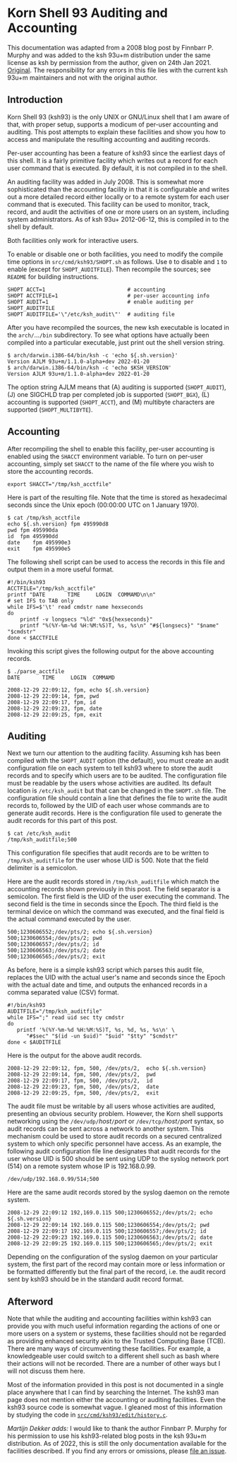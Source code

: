 # Korn Shell 93 Auditing and Accounting #

This documentation was adapted from a 2008 blog post by Finnbarr P. Murphy
and was added to the ksh 93u+m distribution under the same license as ksh
by permission from the author, given on 24th Jan 2021.
[Original](https://blog.fpmurphy.com/2008/12/ksh93-auditing-and-accounting.html).
The responsibility for any errors in this file lies with the current
ksh 93u+m maintainers and not with the original author.

## Introduction ##

Korn Shell 93 (ksh93) is the only UNIX or GNU/Linux shell that I am aware
of that, with proper setup, supports a modicum of per-user accounting and
auditing. This post attempts to explain these facilities and show you how
to access and manipulate the resulting accounting and auditing records.

Per-user accounting has been a feature of ksh93 since the earliest days of this
shell. It is a fairly primitive facility which writes out a record for each
user command that is executed. By default, it is not compiled in to the shell.

An auditing facility was added in July 2008. This is somewhat more
sophisticated than the accounting facility in that it is configurable and
writes out a more detailed record either locally or to a remote system for
each user command that is executed. This facility can be used to monitor,
track, record, and audit the activities of one or more users on an system,
including system administrators. As of ksh 93u+ 2012-06-12, this is compiled
in to the shell by default.

Both facilities only work for interactive users.

To enable or disable one or both facilities, you need to modify the compile
time options in `src/cmd/ksh93/SHOPT.sh` as follows. Use `0` to disable and
`1` to enable (except for `SHOPT_AUDITFILE`). Then recompile the sources;
see `README` for building instructions.

    SHOPT ACCT=1                          # accounting
    SHOPT ACCTFILE=1                      # per-user accounting info
    SHOPT AUDIT=1                         # enable auditing per SHOPT_AUDITFILE
    SHOPT AUDITFILE='\"/etc/ksh_audit\"'  # auditing file

After you have recompiled the sources, the new ksh executable is located in the
`arch/`...`/bin` subdirectory. To see what options have actually been compiled
into a particular executable, just print out the shell version string.

    $ arch/darwin.i386-64/bin/ksh -c 'echo ${.sh.version}'
    Version AJLM 93u+m/1.1.0-alpha+dev 2022-01-20
    $ arch/darwin.i386-64/bin/ksh -c 'echo $KSH_VERSION'
    Version AJLM 93u+m/1.1.0-alpha+dev 2022-01-20

The option string AJLM means that
(A) auditing is supported (`SHOPT_AUDIT`),
(J) one SIGCHLD trap per completed job is supported (`SHOPT_BGX`),
(L) accounting is supported (`SHOPT_ACCT`), and
(M) multibyte characters are supported (`SHOPT_MULTIBYTE`).

## Accounting ##

After recompiling the shell to enable this facility, per-user accounting is
enabled using the `SHACCT` environment variable. To turn on per-user
accounting, simply set `SHACCT` to the name of the file where you wish to
store the accounting records.

    export SHACCT="/tmp/ksh_acctfile"

Here is part of the resulting file. Note that the time is stored as
hexadecimal seconds since the Unix epoch (00:00:00 UTC on 1 January 1970).

    $ cat /tmp/ksh_acctfile
    echo ${.sh.version}	fpm	495990d8
    pwd	fpm	495990da
    id	fpm	495990dd
    date	fpm	495990e3
    exit	fpm	495990e5

The following shell script can be used to access the records in this file
and output them in a more useful format.

    #!/bin/ksh93
    ACCTFILE="/tmp/ksh_acctfile"
    printf "DATE       TIME     LOGIN  COMMAMD\n\n"
    # set IFS to TAB only
    while IFS=$'\t' read cmdstr name hexseconds
    do
        printf -v longsecs "%ld" "0x${hexseconds}"
        printf "%(%Y-%m-%d %H:%M:%S)T, %s, %s\n" "#${longsecs}" "$name" "$cmdstr"
    done < $ACCTFILE

Invoking this script gives the following output for the above accounting
records.

    $ ./parse_acctfile
    DATE       TIME     LOGIN  COMMAMD

    2008-12-29 22:09:12, fpm, echo ${.sh.version}
    2008-12-29 22:09:14, fpm, pwd
    2008-12-29 22:09:17, fpm, id
    2008-12-29 22:09:23, fpm, date
    2008-12-29 22:09:25, fpm, exit

## Auditing ##

Next we turn our attention to the auditing facility. Assuming ksh has been
compiled with the `SHOPT_AUDIT` option (the default), you must create an audit
configuration file on each system to tell ksh93 where to store the audit
records and to specify which users are to be audited. The configuration file
must be readable by the users whose activities are audited. Its default
location is `/etc/ksh_audit` but that can be changed in the `SHOPT.sh` file.
The configuration file should contain a line that defines the file to write
the audit records to, followed by the UID of each user whose commands are to
generate audit records. Here is the configuration file used to generate the
audit records for this part of this post.

    $ cat /etc/ksh_audit
    /tmp/ksh_auditfile;500

This configuration file specifies that audit records are to be written to
`/tmp/ksh_auditfile` for the user whose UID is 500. Note that the field
delimiter is a semicolon.

Here are the audit records stored in `/tmp/ksh_auditfile` which match the
accounting records shown previously in this post. The field separator is a
semicolon. The first field is the UID of the user executing the command.
The second field is the time in seconds since the Epoch. The third field is
the terminal device on which the command was executed, and the final field
is the actual command executed by the user.

    500;1230606552;/dev/pts/2; echo ${.sh.version}
    500;1230606554;/dev/pts/2; pwd
    500;1230606557;/dev/pts/2; id
    500;1230606563;/dev/pts/2; date
    500;1230606565;/dev/pts/2; exit

As before, here is a simple ksh93 script which parses this audit file,
replaces the UID with the actual user's name and seconds since the Epoch
with the actual date and time, and outputs the enhanced records in a comma
separated value (CSV) format.

    #!/bin/ksh93
    AUDITFILE="/tmp/ksh_auditfile"
    while IFS=";" read uid sec tty cmdstr
    do
       printf '%(%Y-%m-%d %H:%M:%S)T, %s, %d, %s, %s\n' \
          "#$sec" "$(id -un $uid)" "$uid" "$tty" "$cmdstr"
    done < $AUDITFILE

Here is the output for the above audit records.

    2008-12-29 22:09:12, fpm, 500, /dev/pts/2,  echo ${.sh.version}
    2008-12-29 22:09:14, fpm, 500, /dev/pts/2,  pwd
    2008-12-29 22:09:17, fpm, 500, /dev/pts/2,  id
    2008-12-29 22:09:23, fpm, 500, /dev/pts/2,  date
    2008-12-29 22:09:25, fpm, 500, /dev/pts/2,  exit

The audit file must be writable by all users whose activities are audited,
presenting an obvious security problem. However, the Korn shell supports
networking using the `/dev/udp/`*host*`/`*port* or `/dev/tcp/`*host*`/`*port*
syntax, so audit records can be sent across a network to another system.
This mechanism could be used to store audit records on a secured centralized
system to which only specific personnel have access. As an example, the
following audit configuration file line designates that audit records for
the user whose UID is 500 should be sent using UDP to the syslog network
port (514) on a remote system whose IP is 192.168.0.99.

    /dev/udp/192.168.0.99/514;500

Here are the same audit records stored by the syslog daemon on the remote system.

    2008-12-29 22:09:12 192,169.0.115 500;1230606552;/dev/pts/2; echo ${.sh.version}
    2008-12-29 22:09:14 192.169.0.115 500;1230606554;/dev/pts/2; pwd
    2008-12-29 22:09:17 192.169.0.115 500;1230606557;/dev/pts/2; id
    2008-12-29 22:09:23 192.169.0.115 500;1230606563;/dev/pts/2; date
    2008-12-29 22:09:25 192.169.0.115 500;1230606565;/dev/pts/2; exit

Depending on the configuration of the syslog daemon on your particular
system, the first part of the record may contain more or less information or
be formatted differently but the final part of the record, i.e. the audit
record sent by ksh93 should be in the standard audit record format.

## Afterword ##

Note that while the auditing and accounting facilities within ksh93 can
provide you with much useful information regarding the actions of one or
more users on a system or systems, these facilities should not be regarded
as providing enhanced security akin to the Trusted Computing Base (TCB).
There are many ways of circumventing these facilities. For example, a
knowledgeable user could switch to a different shell such as bash where
their actions will not be recorded. There are a number of other ways but I
will not discuss them here.

Most of the information provided in this post is not documented in a single
place anywhere that I can find by searching the Internet. The ksh93 man page
does not mention either the accounting or auditing facilities. Even the
ksh93 source code is somewhat vague. I gleaned most of this information by
studying the code in
[`src/cmd/ksh93/edit/history.c`](https://github.com/ksh93/ksh/blob/dev/src/cmd/ksh93/edit/history.c).

*Martijn Dekker adds:* I would like to thank the author Finnbarr P. Murphy
for his permission to use his ksh93-related blog posts in the ksh 93u+m
distribution. As of 2022, this is still the only documentation available for
the facilities described. If you find any errors or omissions, please
[file an issue](https://github.com/ksh93/ksh).
